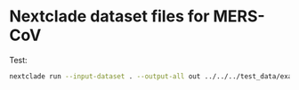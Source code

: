 # Nextclade dataset files for MERS-CoV

Test:
```bash
nextclade run --input-dataset . --output-all out ../../../test_data/example.fasta